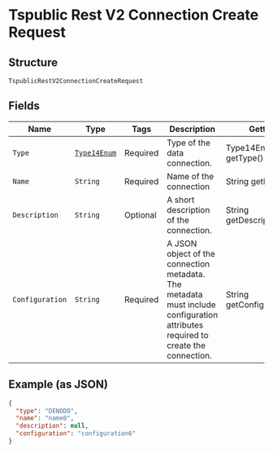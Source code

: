 
# Tspublic Rest V2 Connection Create Request

## Structure

`TspublicRestV2ConnectionCreateRequest`

## Fields

| Name | Type | Tags | Description | Getter | Setter |
|  --- | --- | --- | --- | --- | --- |
| `Type` | [`Type14Enum`](../../doc/models/type-14-enum.md) | Required | Type of the data connection. | Type14Enum getType() | setType(Type14Enum type) |
| `Name` | `String` | Required | Name of the connection | String getName() | setName(String name) |
| `Description` | `String` | Optional | A short description of the connection. | String getDescription() | setDescription(String description) |
| `Configuration` | `String` | Required | A JSON object of the connection metadata. The metadata must include configuration attributes required to create the connection. | String getConfiguration() | setConfiguration(String configuration) |

## Example (as JSON)

```json
{
  "type": "DENODO",
  "name": "name0",
  "description": null,
  "configuration": "configuration6"
}
```

